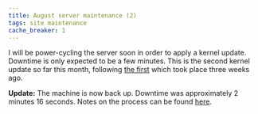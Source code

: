 ```yaml
---
title: August server maintenance (2)
tags: site maintenance
cache_breaker: 1
---
```


I will be power-cycling the server soon in order to apply a kernel update. Downtime is only expected to be a few minutes. This is the second kernel update so far this month, following [the first](/blog/august-server-maintenance) which took place three weeks ago.

**Update:** The machine is now back up. Downtime was approximately 2 minutes 16 seconds. Notes on the process can be found [here](/wiki/Updating_the_kernel_from_version_2.6.18-128.1.10.el5_to_2.6.18-128.7.1.el5_on_Red_Hat_Enterprise_Linux_5.3).
